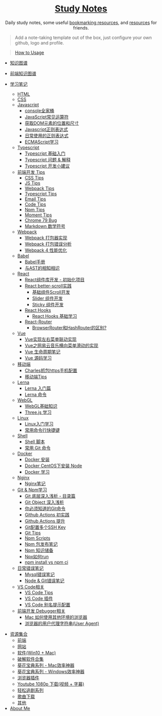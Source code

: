 <!--

 * @Author: Rain120
 * @Date: 2019-09-08 16:50:18
 * @LastEditTime: 2020-03-14 11:49:39
 -->
<h1 align="center">
  <a href="https://rain120.github.io/study-notes">Study Notes</a>
</h1>

<div align="center">
Daily study notes, some useful <a href="https://rain120.github.io/study-notes/#/resources">bookmarking resources</a>, and <a href="https://rain120.github.io/study-notes/#/resources">resources</a> for friends.
</div>

> Add a note-taking template out of the box, just configure your own github, logo and profile.

> [How to Usage](https://github.com/Rain120/study-notes/tree/note-template)

<!-- 学习笔记 -->

- [知识图谱](knowledge-map/guide.md)
  
- [前端知识图谱](knowledge-map/fe_knowledge_map.md)
  
- [学习笔记](notes/guide.md)
    - [HTML](notes/html/guide.md)
    - [CSS](notes/css/guide.md)
    - [Javascript](notes/javascript/guide.md)
      - [console全家桶](notes/javascript/console/console-related-note.md)
      - [JavaScript常见运算符](notes/javascript/common-operator/common-operator.md)
      - [获取DOM元素的位置和尺寸](notes/javascript/get-dom-property/get-dom-property.md)
      - [Javascript正则表达式](notes/javascript/regular_expression/regular_expression.md)
      - [日常使用的正则表达式](notes/javascript/regular_expression/common_reg_exps.md)
      - [ECMAScript学习](notes/javascript/es-study/es-guide.md)
    - [Typescript](notes/typescript/guide.md)
      - [Typescript 基础入门](notes/typescript/base.md)
      - [Typescript 问题 & 解释](notes/typescript/qa.md)
      - [Typescript 开发小建议](notes/typescript/tips.md)
    - [前端开发 Tips](notes/tips/guide.md)
      - [CSS Tips](notes/tips/css-tips.md)
      - [JS Tips](notes/tips/js-tips.md)
      - [Webpack Tips](notes/tips/webpack-tips.md)
      - [Typescript Tips](notes/tips/typescript-tips.md)
      - [Email Tips](notes/tips/email-tips.md)
      - [Code Tips](notes/tips/code-tips.md)
      - [Npm Tips](notes/tips/npm-tips.md)
      - [Moment Tips](notes/tips/moment-tips.md)
      - [Chrome 79 Bug](notes/tips/chrome-79-bug.md)
      - [Markdown 数学符号](notes/tips/markdown-math-symbol-tips.md)
    - [Webpack](notes/webpack/guide.md)
      - [Webpack 打包器实现](notes/webpack/mini-webpack.md)
      - [Webpack 打包错误分析](notes/webpack/error-analysis/error-analysis.md)
      - [Webpack 4 性能优化](notes/webpack/webpack4-optimizate.md)
    - [Babel](notes/babel/guide.md)
      - [Babel手册](notes/babel/babel-handbook.md)
      - [与AST的相知相识](notes/babel/ast/ast.md)
    - [React](notes/react/guide.md)
      - [React组件库开发 - 初始化项目](notes/react/component-library/init.md)
      - [React better-scroll实践](notes/react/better-scroll/better-scroll.md)
        - [基础组件Scroll开发](notes/react/better-scroll/scroll.md)
        - [Slider 组件开发](notes/react/better-scroll/slider.md)
        - [Sticky 组件开发](notes/react/better-scroll/sticky.md)
      - [React Hooks](notes/react/hooks/guide.md)
        - [React Hooks 基础学习](notes/react/hooks/base.md)
      - [React-Router](notes/react/router/guide.md)
        - [BrowserRouter和HashRouter的区别?](notes/react/router/router-diff-with-browser-and-hash.md)
    - [Vue](notes/vue/guide.md)
      - [Vue实现左右菜单联动实现](notes/vue/cascade-menu/cascade-menu.md)
      - [Vue之网易云音乐横向菜单滑动的实现](notes/vue/slide-menu/slide-menu.md)
      - [Vue 生命周期笔记](notes/vue/vue-lifecycle/vue-lifecycle.md)
      - [Vue 源码学习](notes/vue/code-review/code-review.md)
    - [移动端](notes/mobile/guide.md)
      - [Charles抓包https手机配置](notes/mobile/charles-https-mobile-config.md)
      - [移动端Tips](notes/mobile/mobile-tips.md)
    - [Lerna](notes/lerna/guide.md)
      - [Lerna 入门篇](notes/lerna/base.md)
      - [Lerna 命令](notes/lerna/commands.md)
    - [WebGL](notes/webgl/guide.md)
      - [WebGL基础知识](notes/webgl/webgl.md)
      - [Three.js 学习](notes/webgl/threejs/threejs.md)
    - [Linux](notes/linux/guide.md)
      - [Linux入门学习](notes/linux/initial.md)
      - [常用命令行快捷键](notes/linux/command-shortcut.md)
    - [Shell](notes/shell/guide.md)
      - [Shell 脚本](notes/shell/shell.md)
      - [常用 Git 命令](notes/shell/common-git-commands.md)
    - [Docker](notes/docker/guide.md)
      - [Docker 安装](notes/docker/docker-install.md)
      - [Docker CentOS下安装 Node](notes/docker/centos-node-install.md)
      - [Docker 学习](notes/docker/docker-command.md)
    - [Nginx](notes/nginx/guide.md)
      - [Nginx笔记](notes/nginx/nginx/note.md)
    - [Git & Npm学习](notes/git-npm/guide.md)
      - [Git 底层深入浅析 - 目录篇](notes/git-npm/git-base-analysis.md)
      - [Git Object 深入浅析](notes/git-npm/git-objects.md)
      - [你必须知道的Git命令](notes/git-npm/you-must-know-git-commands.md)
      - [Github Actions 初实践](notes/git-npm/github-action.md)
      - [Github Actions 提升](notes/git-npm/github-action-improve.md)
      - [Git配置多个SSH Key](notes/git-npm/git-config-multiple-ssh.md)
      - [Git Tips](notes/git-npm/git-tips.md)
      - [Npm Scripts](notes/git-npm/npm-scripts.md)
      - [Npm 包发布笔记](notes/git-npm/npm-publish.md)
      - [Npm 知识储备](notes/git-npm/npm-knowledge-reserve.md)
      - [Npx如何run](notes/git-npm/how-npx-to-run.md)
      - [npm install vs npm ci](notes/git-npm/npm-install-vs-npm-ci.md)
    - [日常错误笔记](notes/error-qa/guide.md)
      - [Mysql错误笔记](notes/error-qa/mysql/note-qa.md)
      - [Node & Git错误笔记](notes/error-qa/node-git/note-qa.md)
    - [VS Code相关](notes/vscode/guide.md)
      - [VS Code Tips](notes/vscode/tips.md)
      - [VS Code 插件](notes/vscode/extensions.md)
      - [VS Code 别名提示配置](notes/vscode/alias.md)
    - [前端开发 Debugger相关](notes/debugger/guide.md)
      - [Mac 如何使用其他环境的浏览器](notes/debugger/mac-how-to-use-other-env-browsers.md)
      - [浏览器的用户代理字符串(User Agent)](notes/debugger/browser-user-agent.md)

<!--  资源集合 -->

- [资源集合](resources/guide.md)
  - [前端](resources/front-end.md)
  - [网站](resources/website.md)
  - [软件(Win10 + Mac)](resources/software.md)
  - [破解软件合集](resources/crack-software-collection.md)
  - [葵花宝典系列 - Mac效率神器](resources/mac-software.md)
  - [葵花宝典系列 - Windows效率神器](resources/window-software.md)
  - [浏览器插件](resources/browser-plugins.md)
  - [Youtube 1080p 下载(视频 + 字幕)](resources/youtube-download.md)
  - [轻松追剧系列](resources/shows.md)
  - [歌曲下载](resources/music-download.md)
  - [其他](resources/others.md)
- [About Me](profile/profile.md)

<!-- About Me -->
<!-- ---
- [<i class="profile-icon gh iconfont icon-github"></i>Github](https://github.com/Rain120)
- [<i class="profile-icon zh iconfont icon-zhihu"></i>知乎](https://www.zhihu.com/people/yan-yang-nian-hua-120/activities)
- [<i class="profile-icon jj iconfont icon-juejin"></i>掘金](https://juejin.im/user/57c616496be3ff00584f54db)
- [<i class="profile-icon bk iconfont icon-blog"></i>个人博客](https://rain120.github.io/)
- [<i class="profile-icon sf iconfont icon-sf"></i>SegmentFault](https://segmentfault.com/u/rainyk1/articles)
- [<i class="profile-icon csdn iconfont icon-csdn"></i>CSDN](https://blog.csdn.net/ZC_XY) -->
